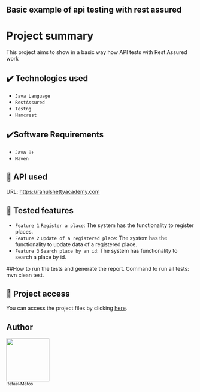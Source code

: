 ## Basic example of api testing with rest assured


# Project summary
This project aims to show in a basic way how API tests with Rest Assured work

## ✔️ Technologies used

- ``Java Language``
- ``RestAssured``
- ``Testng``
- ``Hamcrest``

## ✔️Software Requirements

- ``Java 8+``
- ``Maven``
## 🔨 API used

URL: https://rahulshettyacademy.com

## 🔨 Tested features

- `Feature 1` `Register a place`: The system has the functionality to register places.
- `Feature 2` `Update of a registered place`: The system has the functionality to update data of a registered place.
- `Feature 3` `Search place by an id`: The system has functionality to search a place by id.

##How to run the tests and generate the report.
Command to run all tests: mvn clean test.

## 📁 Project access
You can access the project files by clicking [here](https://github.com/rafaelmatosqa/basic-rest_assured_java/tree/main/src/).

## Author

[<img src="https://avatars.githubusercontent.com/rafaelmatosqa?v=4" width=115><br><sub> Rafael Matos </sub>](https://github.com/rafaelmatosqa)